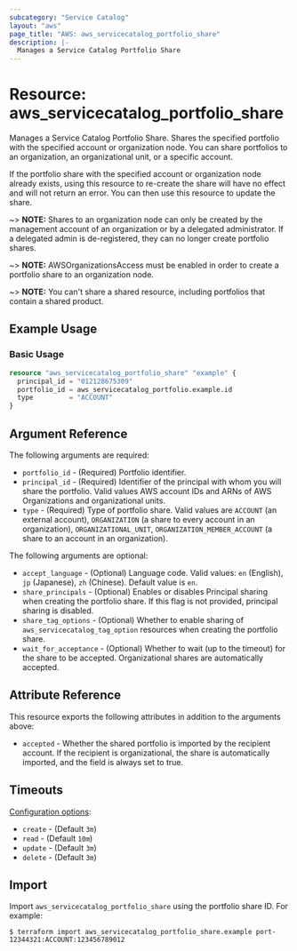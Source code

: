```yaml
---
subcategory: "Service Catalog"
layout: "aws"
page_title: "AWS: aws_servicecatalog_portfolio_share"
description: |-
  Manages a Service Catalog Portfolio Share
---
```


# Resource: aws_servicecatalog_portfolio_share

Manages a Service Catalog Portfolio Share. Shares the specified portfolio with the specified account or organization node. You can share portfolios to an organization, an organizational unit, or a specific account.

If the portfolio share with the specified account or organization node already exists, using this resource to re-create the share will have no effect and will not return an error. You can then use this resource to update the share.

~> **NOTE:** Shares to an organization node can only be created by the management account of an organization or by a delegated administrator. If a delegated admin is de-registered, they can no longer create portfolio shares.

~> **NOTE:** AWSOrganizationsAccess must be enabled in order to create a portfolio share to an organization node.

~> **NOTE:** You can't share a shared resource, including portfolios that contain a shared product.

## Example Usage

### Basic Usage

```terraform
resource "aws_servicecatalog_portfolio_share" "example" {
  principal_id = "012128675309"
  portfolio_id = aws_servicecatalog_portfolio.example.id
  type         = "ACCOUNT"
}
```

## Argument Reference

The following arguments are required:

* `portfolio_id` - (Required) Portfolio identifier.
* `principal_id` - (Required) Identifier of the principal with whom you will share the portfolio. Valid values AWS account IDs and ARNs of AWS Organizations and organizational units.
* `type` - (Required) Type of portfolio share. Valid values are `ACCOUNT` (an external account), `ORGANIZATION` (a share to every account in an organization), `ORGANIZATIONAL_UNIT`, `ORGANIZATION_MEMBER_ACCOUNT` (a share to an account in an organization).

The following arguments are optional:

* `accept_language` - (Optional) Language code. Valid values: `en` (English), `jp` (Japanese), `zh` (Chinese). Default value is `en`.
* `share_principals` - (Optional) Enables or disables Principal sharing when creating the portfolio share. If this flag is not provided, principal sharing is disabled.
* `share_tag_options` - (Optional) Whether to enable sharing of `aws_servicecatalog_tag_option` resources when creating the portfolio share.
* `wait_for_acceptance` - (Optional) Whether to wait (up to the timeout) for the share to be accepted. Organizational shares are automatically accepted.

## Attribute Reference

This resource exports the following attributes in addition to the arguments above:

* `accepted` - Whether the shared portfolio is imported by the recipient account. If the recipient is organizational, the share is automatically imported, and the field is always set to true.

## Timeouts

[Configuration options](https://developer.hashicorp.com/terraform/language/resources/syntax#operation-timeouts):

- `create` - (Default `3m`)
- `read` - (Default `10m`)
- `update` - (Default `3m`)
- `delete` - (Default `3m`)

## Import

Import `aws_servicecatalog_portfolio_share` using the portfolio share ID. For example:

```
$ terraform import aws_servicecatalog_portfolio_share.example port-12344321:ACCOUNT:123456789012
```
